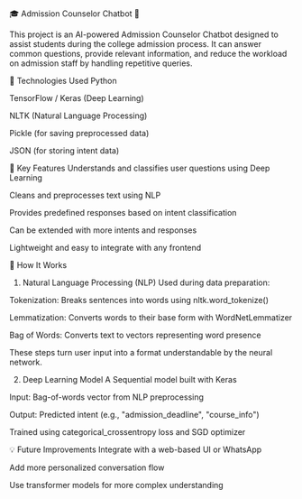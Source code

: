🎓 Admission Counselor Chatbot 🤖

This project is an AI-powered Admission Counselor Chatbot designed to assist students during the college admission process. It can answer common questions, provide relevant information, and reduce the workload on admission staff by handling repetitive queries.

🧠 Technologies Used
Python

TensorFlow / Keras (Deep Learning)

NLTK (Natural Language Processing)

Pickle (for saving preprocessed data)

JSON (for storing intent data)

📌 Key Features
Understands and classifies user questions using Deep Learning

Cleans and preprocesses text using NLP

Provides predefined responses based on intent classification

Can be extended with more intents and responses

Lightweight and easy to integrate with any frontend

🧪 How It Works
1. Natural Language Processing (NLP)
Used during data preparation:

Tokenization: Breaks sentences into words using nltk.word_tokenize()

Lemmatization: Converts words to their base form with WordNetLemmatizer

Bag of Words: Converts text to vectors representing word presence

These steps turn user input into a format understandable by the neural network.

2. Deep Learning Model
A Sequential model built with Keras

Input: Bag-of-words vector from NLP preprocessing

Output: Predicted intent (e.g., "admission_deadline", "course_info")

Trained using categorical_crossentropy loss and SGD optimizer

💡 Future Improvements
Integrate with a web-based UI or WhatsApp

Add more personalized conversation flow

Use transformer models for more complex understanding

